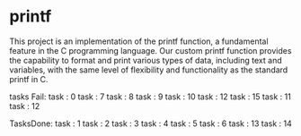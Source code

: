 # printf
This project is an implementation of the printf function, a fundamental feature in the C programming language. Our custom printf function provides the capability to format and print various types of data, including text and variables, with the same level of flexibility and functionality as the standard printf in C.

tasks Fail:
task : 0
task : 7
task : 8
task : 9
task : 10
task : 12
task : 15
task : 11
task : 12


TasksDone:
task : 1
task : 2
task : 3
task : 4
task : 5
task : 6
task : 13
task : 14






